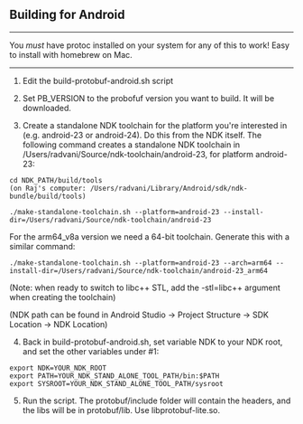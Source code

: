 ## Building for Android

****
You *must* have protoc installed on your system for any of this to work! Easy to install with homebrew on Mac.
****

1. Edit the build-protobuf-android.sh script

2. Set PB_VERSION to the probofuf version you want to build. It will be downloaded.

3. Create a standalone NDK toolchain for the platform you're interested in (e.g. android-23 or android-24). Do this from the NDK itself. The following command creates a standalone NDK toolchain in /Users/radvani/Source/ndk-toolchain/android-23, for platform android-23:

```
cd NDK_PATH/build/tools
(on Raj's computer: /Users/radvani/Library/Android/sdk/ndk-bundle/build/tools)

./make-standalone-toolchain.sh --platform=android-23 --install-dir=/Users/radvani/Source/ndk-toolchain/android-23
```

For the arm64_v8a version we need a 64-bit toolchain. Generate this with a similar command:

```
./make-standalone-toolchain.sh --platform=android-23 --arch=arm64 --install-dir=/Users/radvani/Source/ndk-toolchain/android-23_arm64
```

(Note: when ready to switch to libc++ STL, add the -stl=libc++ argument when creating the toolchain)

(NDK path can be found in Android Studio -> Project Structure -> SDK Location -> NDK Location)

4. Back in build-protobuf-android.sh, set variable NDK to your NDK root, and set the other variables under #1:

```
export NDK=YOUR_NDK_ROOT
export PATH=YOUR_NDK_STAND_ALONE_TOOL_PATH/bin:$PATH
export SYSROOT=YOUR_NDK_STAND_ALONE_TOOL_PATH/sysroot
```

5. Run the script. The protobuf/include folder will contain the headers, and the libs will be in protobuf/lib. Use libprotobuf-lite.so.
